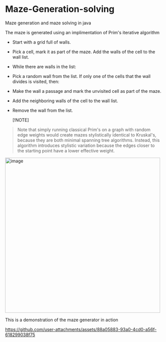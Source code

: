 # Maze-Generation-solving

Maze generation and maze solving in java

The maze is generated using an implimentation of Prim's iterative algorithm    
 + Start with a grid full of walls.
 + Pick a cell, mark it as part of the maze. Add the walls of the cell to the wall list.
 + While there are walls in the list:  
 + Pick a random wall from the list. If only one of the cells that the wall divides is visited, then:  
 + Make the wall a passage and mark the unvisited cell as part of the maze.  
 + Add the neighboring walls of the cell to the wall list.
 + Remove the wall from the list.

   [!NOTE]
> Note that simply running classical Prim's on a graph with random edge weights would create mazes stylistically identical to Kruskal's, because they are both minimal spanning tree algorithms. Instead, this algorithm introduces stylistic variation because the edges closer to the starting point have a lower effective weight.




<img width="500" alt="image" src="https://github.com/user-attachments/assets/b930e229-4742-4f41-b04a-8899a73e0b3a" />


This is a demonstration of the maze generator in action  

 


https://github.com/user-attachments/assets/88a05883-93a0-4cd0-a56f-618299038f75



